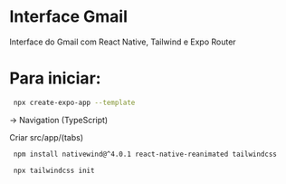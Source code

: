 # Interface Gmail

Interface do Gmail com React Native, Tailwind e Expo Router

# Para iniciar:

```bash
 npx create-expo-app --template
```

-> Navigation (TypeScript)

Criar src/app/(tabs)

```bash
 npm install nativewind@^4.0.1 react-native-reanimated tailwindcss
```

```bash
 npx tailwindcss init
```
